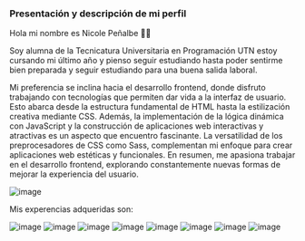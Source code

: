 ### Presentación y descripción de mi perfil 

Hola mi nombre es Nicole Peñalbe 👋🏻



Soy alumna de la Tecnicatura Universitaria en Programación UTN estoy cursando mi último año y pienso seguir estudiando 
hasta poder sentirme bien preparada y seguir estudiando para una buena salida laboral.

Mi preferencia se inclina hacia el desarrollo frontend, donde disfruto trabajando con tecnologías que permiten
dar vida a la interfaz de usuario. Esto abarca desde la estructura fundamental de HTML hasta la estilización
creativa mediante CSS. Además, la implementación de la lógica dinámica con JavaScript y la construcción de
aplicaciones web interactivas y atractivas es un aspecto que encuentro fascinante. La versatilidad de los
preprocesadores de CSS como Sass, complementan mi enfoque para
crear aplicaciones web estéticas y funcionales. En resumen, me apasiona trabajar en el desarrollo frontend,
explorando constantemente nuevas formas de mejorar la experiencia del usuario.

![image](https://i.pinimg.com/564x/72/22/e0/7222e0bf3b5a0c8fafe9854acb188eee.jpg)

Mis experencias adqueridas son: 

![image](https://github.com/nicolepenalbe1/nicolepenalbe1/assets/112666058/8e3d0954-860d-4102-8c83-42de3994ed52)
![image](https://github.com/nicolepenalbe1/nicolepenalbe1/assets/112666058/2cd979b3-0b15-46de-af10-17b8ce4da6ac)
![image](https://github.com/nicolepenalbe1/nicolepenalbe1/assets/112666058/f9bb2f4e-0f64-4209-aed7-5978a05fb105)
![image](https://github.com/nicolepenalbe1/nicolepenalbe1/assets/112666058/ba69c362-3e40-4918-875e-1e271d308dd9)
![image](https://github.com/nicolepenalbe1/nicolepenalbe1/assets/112666058/03149349-9e31-4959-b7c6-123823a87971)
![image](https://github.com/nicolepenalbe1/nicolepenalbe1/assets/112666058/483dec81-4a07-42cd-afe6-645f6dede8e6)
![image](https://github.com/nicolepenalbe1/nicolepenalbe1/assets/112666058/c3171b52-df32-4205-9efe-02553e643125)
![image](https://github.com/nicolepenalbe1/nicolepenalbe1/assets/112666058/b51cee21-bdce-4f76-87fa-533dc3dfc7e2)



